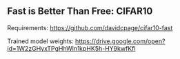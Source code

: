 ## Fast is Better Than Free: CIFAR10

Requirements: https://github.com/davidcpage/cifar10-fast

Trained model weights: https://drive.google.com/open?id=1W2zGHyxTPgHhWln1kpHK5h-HY9kwfKfl